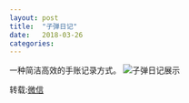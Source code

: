 ```yaml
---
layout: post
title:  "子弹日记"
date:   2018-03-26
categories: 
---
```

一种简洁高效的手账记录方式。
![子弹日记展示](https://mmbiz.qpic.cn/mmbiz_jpg/wNByw5VpECgKjDickxnZr0QE5ZRNU1z6RCibGGgtcnN85LPyTBoX64opTRe5seMwXEqxHbLpqqOOIClIDYb7IXRQ/640?wx_fmt=jpeg&tp=webp&wxfrom=5&wx_lazy=1)

转载:[微信](https://mp.weixin.qq.com/s?__biz=MjM5NjA3OTM0MA==&mid=2655712375&idx=1&sn=ff20b0cd031a9b539593c73f18eac324&chksm=bd50e7f48a276ee284c2419d1b855d40ac1db53382d9bc3a34de810805799f64941cc06a5b0b&mpshare=1&scene=1&srcid=0326lFcp7dfX67nhlh2oqut4#rd)